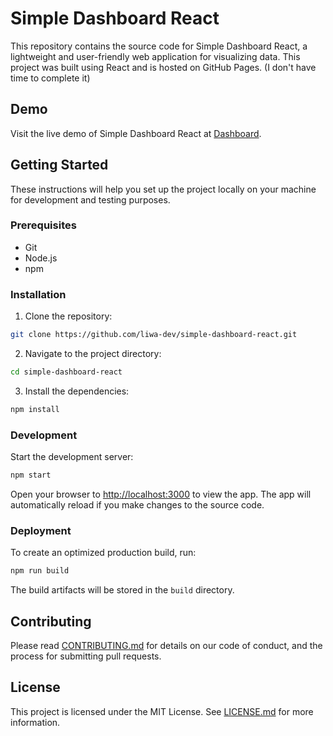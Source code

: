 # Simple Dashboard React

This repository contains the source code for Simple Dashboard React, a lightweight and user-friendly web application for visualizing data. This project was built using React and is hosted on GitHub Pages. (I don't have time to complete it)

## Demo

Visit the live demo of Simple Dashboard React at [Dashboard](https://liwa-dev.github.io/simple-dashboard-react/).


## Getting Started

These instructions will help you set up the project locally on your machine for development and testing purposes.

### Prerequisites

- Git
- Node.js
- npm

### Installation

1. Clone the repository:

```bash
git clone https://github.com/liwa-dev/simple-dashboard-react.git
```

2. Navigate to the project directory:

```bash
cd simple-dashboard-react
```

3. Install the dependencies:

```bash
npm install
```

### Development

Start the development server:

```bash
npm start
```

Open your browser to [http://localhost:3000](http://localhost:3000) to view the app. The app will automatically reload if you make changes to the source code.

### Deployment

To create an optimized production build, run:

```bash
npm run build
```

The build artifacts will be stored in the `build` directory.

## Contributing

Please read [CONTRIBUTING.md](CONTRIBUTING.md) for details on our code of conduct, and the process for submitting pull requests.

## License

This project is licensed under the MIT License. See [LICENSE.md](LICENSE.md) for more information.
